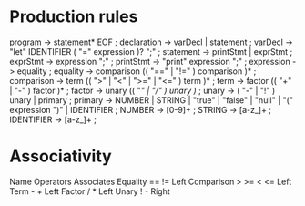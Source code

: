 # Production rules
program         -> statement* EOF ;
declaration     -> varDecl | statement ;
varDecl         -> "let" IDENTIFIER ( "=" expression )? ";" ;
statement       -> printStmt | exprStmt ;
exprStmt        -> expression ";" ;
printStmt       -> "print" expression ";" ;
expression      -> equality ;
equality        -> comparison (( "==" | "!=" ) comparison )* ;
comparison      -> term (( ">" | "<" | ">=" | "<=" ) term )* ;
term            -> factor (( "+" | "-" ) factor )* ;
factor          -> unary (( "*" | "/" ) unary )* ;
unary           -> ( "-" | "!" ) unary | primary ;
primary         -> NUMBER | STRING | "true" | "false" | "null" | "(" expression ")" | IDENTIFIER ;
NUMBER          -> [0-9]+ ;
STRING          -> [a-z_]+ ;
IDENTIFIER      -> [a-z_]+ ;

# Associativity
Name	    Operators	Associates
Equality	== !=	    Left
Comparison	> >= < <=	Left
Term	    - +	        Left
Factor	    / *	        Left
Unary	    ! -	        Right
